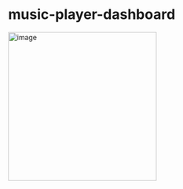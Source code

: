 # music-player-dashboard
<img width="302" alt="image" src="https://github.com/ktsinghrajput/music-player-dashboard/assets/99831099/536c254a-1259-4f9d-acb9-9b3e160b789f">
